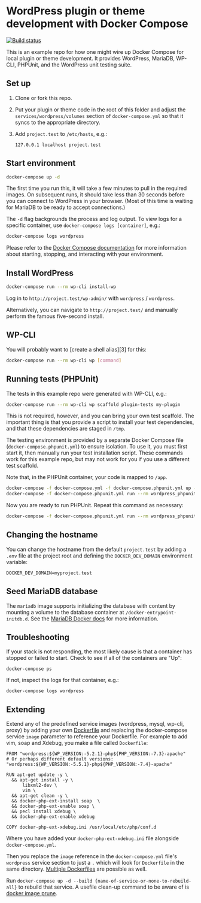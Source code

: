 # WordPress plugin or theme development with Docker Compose

[![Build status][build-status]][travis-ci]

This is an example repo for how one might wire up Docker Compose for local
plugin or theme development. It provides WordPress, MariaDB, WP-CLI, PHPUnit,
and the WordPress unit testing suite.


## Set up

1. Clone or fork this repo.

2. Put your plugin or theme code in the root of this folder and adjust the 
   `services/wordpress/volumes` section of `docker-compose.yml` so that it
   syncs to the appropriate directory.

3. Add `project.test` to `/etc/hosts`, e.g.:

   ```
   127.0.0.1 localhost project.test
   ```


## Start environment

```sh
docker-compose up -d
```

The first time you run this, it will take a few minutes to pull in the required
images. On subsequent runs, it should take less than 30 seconds before you can
connect to WordPress in your browser. (Most of this time is waiting for MariaDB
to be ready to accept connections.)

The `-d` flag backgrounds the process and log output. To view logs for a
specific container, use `docker-compose logs [container]`, e.g.:

```sh
docker-compose logs wordpress
```

Please refer to the [Docker Compose documentation][docker-compose] for more
information about starting, stopping, and interacting with your environment.


## Install WordPress

```sh
docker-compose run --rm wp-cli install-wp
```

Log in to `http://project.test/wp-admin/` with `wordpress` / `wordpress`.

Alternatively, you can navigate to `http://project.test/` and manually perform
the famous five-second install.


## WP-CLI

You will probably want to [create a shell alias][3] for this:

```sh
docker-compose run --rm wp-cli wp [command]
```


## Running tests (PHPUnit)

The tests in this example repo were generated with WP-CLI, e.g.:

```sh
docker-compose run --rm wp-cli wp scaffold plugin-tests my-plugin
```

This is not required, however, and you can bring your own test scaffold. The
important thing is that you provide a script to install your test dependencies,
and that these dependencies are staged in `/tmp`.

The testing environment is provided by a separate Docker Compose file
(`docker-compose.phpunit.yml`) to ensure isolation. To use it, you must first
start it, then manually run your test installation script. These commands work
for this example repo, but may not work for you if you use a different test
scaffold.

Note that, in the PHPUnit container, your code is mapped to `/app`.

```sh
docker-compose -f docker-compose.yml -f docker-compose.phpunit.yml up -d
docker-compose -f docker-compose.phpunit.yml run --rm wordpress_phpunit /app/bin/install-wp-tests.sh wordpress_test root '' mysql_phpunit latest true
```

Now you are ready to run PHPUnit. Repeat this command as necessary:

```sh
docker-compose -f docker-compose.phpunit.yml run --rm wordpress_phpunit phpunit
```


## Changing the hostname

You can change the hostname from the default `project.test` by adding a `.env`
file at the project root and defining the `DOCKER_DEV_DOMAIN` environment
variable:

```
DOCKER_DEV_DOMAIN=myproject.test
```


## Seed MariaDB database

The `mariadb` image supports initializing the database with content by mounting
a volume to the database container at `/docker-entrypoint-initdb.d`. See the
[MariaDB Docker docs][mariadb-docs] for more information.


## Troubleshooting

If your stack is not responding, the most likely cause is that a container has
stopped or failed to start. Check to see if all of the containers are "Up":

```
docker-compose ps
```

If not, inspect the logs for that container, e.g.:

```
docker-compose logs wordpress
```

## Extending

Extend any of the predefined service images (wordpress, mysql, wp-cli, proxy) by adding your own [Dockerfile](https://docs.docker.com/engine/reference/builder) and replacing the docker-compose service `image` parameter to reference your Dockerfile. For example to add vim, soap and Xdebug, you make a file called `Dockerfile`:

```
FROM "wordpress:${WP_VERSION:-5.2.1}-php${PHP_VERSION:-7.3}-apache"
# Or perhaps different default versions: "wordpress:${WP_VERSION:-5.5.1}-php${PHP_VERSION:-7.4}-apache"

RUN apt-get update -y \
  && apt-get install -y \
      libxml2-dev \
      vim \
  && apt-get clean -y \
  && docker-php-ext-install soap  \
  && docker-php-ext-enable soap \
  && pecl install xdebug \
  && docker-php-ext-enable xdebug

COPY docker-php-ext-xdebug.ini /usr/local/etc/php/conf.d

```
Where you have added your `docker-php-ext-xdebug.ini` file alongside `docker-compose.yml`.

Then you replace the `image` reference in the `docker-compose.yml` file's `wordpress` service section to just a `.` which will look for `Dockerfile` in the same directory. [Multiple Dockerfiles](https://stackoverflow.com/a/49811906/2223106) are possible as well.

Run `docker-compose up -d --build {name-of-service-or-none-to-rebuild-all}` to rebuild that service. A usefile clean-up command to be aware of is [docker image prune](https://docs.docker.com/engine/reference/commandline/image_prune).


[build-status]: https://travis-ci.org/chriszarate/docker-compose-wordpress.svg?branch=master
[travis-ci]: https://travis-ci.org/chriszarate/docker-compose-wordpress
[docker-compose]: https://docs.docker.com/compose/
[mariadb-docs]: https://github.com/docker-library/docs/tree/master/mariadb#initializing-a-fresh-instance
